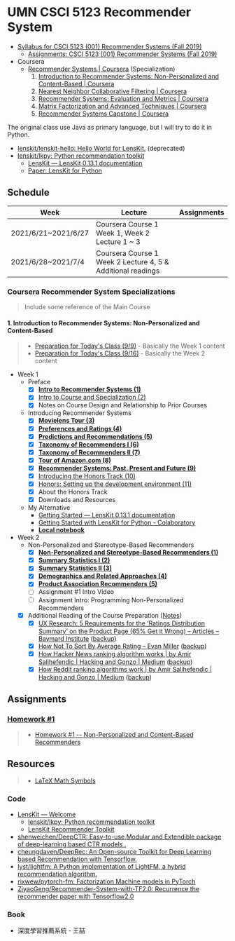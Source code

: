 # UMN CSCI 5123 Recommender System

* [Syllabus for CSCI 5123 (001) Recommender Systems (Fall 2019)](https://canvas.umn.edu/courses/135116/assignments/syllabus)
  * [Assignments: CSCI 5123 (001) Recommender Systems (Fall 2019)](https://canvas.umn.edu/courses/135116/assignments)
* Coursera
  * [Recommender Systems | Coursera](https://www.coursera.org/specializations/recommender-systems) (Specialization)
    1. [Introduction to Recommender Systems: Non-Personalized and Content-Based | Coursera](https://www.coursera.org/learn/recommender-systems-introduction)
    2. [Nearest Neighbor Collaborative Filtering | Coursera](https://www.coursera.org/learn/collaborative-filtering)
    3. [Recommender Systems: Evaluation and Metrics | Coursera](https://www.coursera.org/learn/recommender-metrics)
    4. [Matrix Factorization and Advanced Techniques | Coursera](https://www.coursera.org/learn/matrix-factorization)
    5. [Recommender Systems Capstone | Coursera](https://www.coursera.org/learn/recommeder-systems-capstone)

The original class use Java as primary language, but I will try to do it in Python.

* [lenskit/lenskit-hello: Hello World for LensKit.](https://github.com/lenskit/lenskit-hello) (deprecated)
* [lenskit/lkpy: Python recommendation toolkit](https://github.com/lenskit/lkpy)
  * [LensKit — LensKit 0.13.1 documentation](https://lkpy.readthedocs.io/en/stable/)
  * [Paper: LensKit for Python](https://arxiv.org/pdf/1809.03125.pdf)

## Schedule

| Week                | Lecture                                                     | Assignments |
| ------------------- | ----------------------------------------------------------- | ----------- |
| 2021/6/21~2021/6/27 | Coursera Course 1 Week 1, Week 2 Lecture 1 ~ 3              |             |
| 2021/6/28~2021/7/4  | Coursera Course 1 Week 2 Lecture 4, 5 & Additional readings |             |

### Coursera Recommender System Specializations

> Include some reference of the Main Course

#### 1. Introduction to Recommender Systems: Non-Personalized and Content-Based

> * [Preparation for Today's Class (9/9)](https://canvas.umn.edu/courses/135116/assignments/775192) - Basically the Week 1 content
> * [Preparation for Today's Class (9/16)](https://canvas.umn.edu/courses/135116/assignments/775193) - Basically the Week 2 content

* Week 1
  * Preface
    * [X] [**Intro to Recommender Systems (1)**](Coursera/Introduction%20to%20Recommender%20Systems:%20Non-Personalized%20and%20Content-Based/LectureNotes/Week%201/1.%20Intro%20to%20Recommender%20Systems.md)
    * [X] [Intro to Course and Specialization (2)](Coursera/Introduction%20to%20Recommender%20Systems:%20Non-Personalized%20and%20Content-Based/LectureNotes/Week%201/2.%20Intro%20to%20Course%20and%20Specialization.md)
    * [X] Notes on Course Design and Relationship to Prior Courses
  * Introducing Recommender Systems
    * [X] [**Movielens Tour (3)**](Coursera/Introduction%20to%20Recommender%20Systems:%20Non-Personalized%20and%20Content-Based/LectureNotes/Week%201/3.%20Movielens%20Tour.md)
    * [X] [**Preferences and Ratings (4)**](Coursera/Introduction%20to%20Recommender%20Systems:%20Non-Personalized%20and%20Content-Based/LectureNotes/Week%201/4.%20Preferences%20and%20Ratings.md)
    * [X] [**Predictions and Recommendations (5)**](Coursera/Introduction%20to%20Recommender%20Systems:%20Non-Personalized%20and%20Content-Based/LectureNotes/Week%201/5.%20Predictions%20and%20Recommendations.md)
    * [X] [**Taxonomy of Recommenders I (6)**](Coursera/Introduction%20to%20Recommender%20Systems:%20Non-Personalized%20and%20Content-Based/LectureNotes/Week%201/6%20&%207.%20Taxonomy%20of%20Recommenders.md)
    * [X] [**Taxonomy of Recommenders II (7)**](Coursera/Introduction%20to%20Recommender%20Systems:%20Non-Personalized%20and%20Content-Based/LectureNotes/Week%201/6%20&%207.%20Taxonomy%20of%20Recommenders.md)
    * [X] [**Tour of Amazon.com (8)**](Coursera/Introduction%20to%20Recommender%20Systems:%20Non-Personalized%20and%20Content-Based/LectureNotes/Week%201/8.%20Tour%20of%20Amazon.md)
    * [X] [**Recommender Systems: Past, Present and Future (9)**](Coursera/Introduction%20to%20Recommender%20Systems:%20Non-Personalized%20and%20Content-Based/LectureNotes/Week%201/9.%20Recommender%20Systems%20-%20Past,%20Present,%20and%20Future.md)
    * [X] [Introducing the Honors Track (10)](Coursera/Introduction%20to%20Recommender%20Systems:%20Non-Personalized%20and%20Content-Based/LectureNotes/Week%201/10.%20Introducing%20the%20Honors%20Track.md)
    * [X] [Honors: Setting up the development environment (11)](Coursera/Introduction%20to%20Recommender%20Systems:%20Non-Personalized%20and%20Content-Based/HonersTrack/Week%201/11.%20Setting%20up%20the%20development%20environment.md)
    * [X] About the Honors Track
    * [X] Downloads and Resources
  * My Alternative
    * [Getting Started — LensKit 0.13.1 documentation](https://lkpy.readthedocs.io/en/stable/GettingStarted.html)
    * [Getting Started with LensKit for Python - Colaboratory](https://colab.research.google.com/drive/1ym040cKkQf85epu80VtIkMXy3LpfYQky?usp=sharing)
    * [**Local notebook**](Coursera/Introduction%20to%20Recommender%20Systems:%20Non-Personalized%20and%20Content-Based/HonersTrack/Week%201/Getting_Started_with_LensKit_for_Python.ipynb)
* Week 2
  * Non-Personalized and Stereotype-Based Recommenders
    * [X] [**Non-Personalized and Stereotype-Based Recommenders (1)**](Coursera/Introduction%20to%20Recommender%20Systems:%20Non-Personalized%20and%20Content-Based/LectureNotes/Week%202/1.%20Non-Personalized%20and%20Stereotype-Based%20Recommenders.md)
    * [X] [**Summary Statistics I (2)**](Coursera/Introduction%20to%20Recommender%20Systems:%20Non-Personalized%20and%20Content-Based/LectureNotes/Week%202/../../../Introduction%20to%20Recommender%20Systems:%20Non-Personalized%20and%20Content-Based/LectureNotes/Week%202/2%20&%203.%20Summary%20Statistics.md)
    * [X] [**Summary Statistics II (3)**](Coursera/Introduction%20to%20Recommender%20Systems:%20Non-Personalized%20and%20Content-Based/LectureNotes/Week%202/../../../Introduction%20to%20Recommender%20Systems:%20Non-Personalized%20and%20Content-Based/LectureNotes/Week%202/2%20&%203.%20Summary%20Statistics.md)
    * [X] [**Demographics and Related Approaches (4)**](Coursera/Introduction%20to%20Recommender%20Systems:%20Non-Personalized%20and%20Content-Based/LectureNotes/Week%202/4.%20Demographics%20and%20Related%20Approaches.md)
    * [X] [**Product Association Recommenders (5)**](Coursera/Introduction%20to%20Recommender%20Systems:%20Non-Personalized%20and%20Content-Based/LectureNotes/Week%202/5.%20Product%20Association%20Recommenders.md)
    * [ ] Assignment #1 Intro Video
    * [ ] Assignment Intro: Programming Non-Personalized Recommenders
  * [X] Additional Reading of the Course Preparation ([Notes](Coursera/Introduction%20to%20Recommender%20Systems:%20Non-Personalized%20and%20Content-Based/LectureNotes/Week%202/NotesOfAdditionalReading.md))
    * [X] [UX Research: 5 Requirements for the ‘Ratings Distribution Summary’ on the Product Page (65% Get it Wrong) – Articles – Baymard Institute](https://baymard.com/blog/user-ratings-distribution-summary) ([backup](Coursera/Introduction%20to%20Recommender%20Systems:%20Non-Personalized%20and%20Content-Based/LectureNotes/Week%202/How%20Hacker%20News%20ranking%20algorithm%20works%20_%20by%20Amir%20Salihefendic%20_%20Hacking%20and%20Gonzo%20_%20Medium.html))
    * [X] [How Not To Sort By Average Rating – Evan Miller](https://www.evanmiller.org/how-not-to-sort-by-average-rating.html) ([backup](Coursera/Introduction%20to%20Recommender%20Systems:%20Non-Personalized%20and%20Content-Based/LectureNotes/Week%202/How%20Not%20To%20Sort%20By%20Average%20Rating%20–%20Evan%20Miller.mhtml))
    * [X] [How Hacker News ranking algorithm works | by Amir Salihefendic | Hacking and Gonzo | Medium](https://medium.com/hacking-and-gonzo/how-hacker-news-ranking-algorithm-works-1d9b0cf2c08d) ([backup](Coursera/Introduction%20to%20Recommender%20Systems:%20Non-Personalized%20and%20Content-Based/LectureNotes/Week%202/How%20Reddit%20ranking%20algorithms%20work%20_%20by%20Amir%20Salihefendic%20_%20Hacking%20and%20Gonzo%20_%20Medium.html))
    * [X] [How Reddit ranking algorithms work | by Amir Salihefendic | Hacking and Gonzo | Medium](https://medium.com/hacking-and-gonzo/how-reddit-ranking-algorithms-work-ef111e33d0d9) ([backup](Coursera/Introduction%20to%20Recommender%20Systems:%20Non-Personalized%20and%20Content-Based/LectureNotes/Week%202/How%20Reddit%20ranking%20algorithms%20work%20_%20by%20Amir%20Salihefendic%20_%20Hacking%20and%20Gonzo%20_%20Medium.html))

## Assignments

### [Homework #1](MainCourse/Assignments/Homework1)

> * [Homework #1 -- Non-Personalized and Content-Based Recommenders](https://canvas.umn.edu/courses/135116/assignments/775226)

## Resources

> * [LaTeX Math Symbols](https://www.math.uci.edu/~xiangwen/pdf/LaTeX-Math-Symbols.pdf)

### Code

* [LensKit — Welcome](https://lenskit.org/)
  * [lenskit/lkpy: Python recommendation toolkit](https://github.com/lenskit/lkpy)
  * [LensKit Recommender Toolkit](https://java.lenskit.org/)
* [shenweichen/DeepCTR: Easy-to-use,Modular and Extendible package of deep-learning based CTR models .](https://github.com/shenweichen/DeepCTR)
* [cheungdaven/DeepRec: An Open-source Toolkit for Deep Learning based Recommendation with Tensorflow.](https://github.com/cheungdaven/DeepRec)
* [lyst/lightfm: A Python implementation of LightFM, a hybrid recommendation algorithm.](https://github.com/lyst/lightfm)
* [rixwew/pytorch-fm: Factorization Machine models in PyTorch](https://github.com/rixwew/pytorch-fm)
* [ZiyaoGeng/Recommender-System-with-TF2.0: Recurrence the recommender paper with Tensorflow2.0](https://github.com/ZiyaoGeng/Recommender-System-with-TF2.0)

### Book

* 深度學習推薦系統 - 王喆
